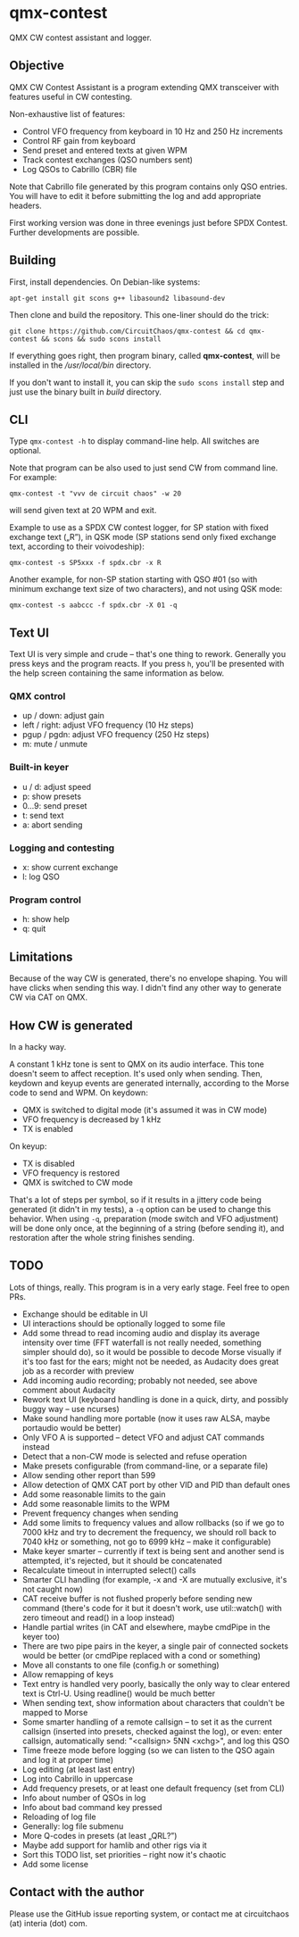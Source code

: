 # qmx-contest

QMX CW contest assistant and logger.

## Objective

QMX CW Contest Assistant is a program extending QMX transceiver with features useful in CW contesting.

Non-exhaustive list of features:

* Control VFO frequency from keyboard in 10 Hz and 250 Hz increments
* Control RF gain from keyboard
* Send preset and entered texts at given WPM
* Track contest exchanges (QSO numbers sent)
* Log QSOs to Cabrillo (CBR) file

Note that Cabrillo file generated by this program contains only QSO entries. You will have to edit it before submitting the log and add appropriate headers.

First working version was done in three evenings just before SPDX Contest. Further developments are possible.

## Building

First, install dependencies. On Debian-like systems:

`apt-get install git scons g++ libasound2 libasound-dev`

Then clone and build the repository. This one-liner should do the trick:

`git clone https://github.com/CircuitChaos/qmx-contest && cd qmx-contest && scons && sudo scons install`

If everything goes right, then program binary, called **qmx-contest**, will be installed in the */usr/local/bin* directory.

If you don't want to install it, you can skip the `sudo scons install` step and just use the binary built in *build* directory.

## CLI

Type `qmx-contest -h` to display command-line help. All switches are optional.

Note that program can be also used to just send CW from command line. For example:

`qmx-contest -t "vvv de circuit chaos" -w 20`

will send given text at 20 WPM and exit.

Example to use as a SPDX CW contest logger, for SP station with fixed exchange text („R”), in QSK mode (SP stations send only fixed exchange text, according to their voivodeship):

`qmx-contest -s SP5xxx -f spdx.cbr -x R`

Another example, for non-SP station starting with QSO #01 (so with minimum exchange text size of two characters), and not using QSK mode:

`qmx-contest -s aabccc -f spdx.cbr -X 01 -q`

## Text UI

Text UI is very simple and crude – that's one thing to rework. Generally you press keys and the program reacts. If you press `h`, you'll be presented with the help screen containing the same information as below.

### QMX control

* up / down: adjust gain
* left / right: adjust VFO frequency (10 Hz steps)
* pgup / pgdn: adjust VFO frequency (250 Hz steps)
* m: mute / unmute

### Built-in keyer

* u / d: adjust speed
* p: show presets
* 0...9: send preset
* t: send text
* a: abort sending

### Logging and contesting

* x: show current exchange
* l: log QSO

### Program control

* h: show help
* q: quit

## Limitations

Because of the way CW is generated, there's no envelope shaping. You will have clicks when sending this way. I didn't find any other way to generate CW via CAT on QMX.

## How CW is generated

In a hacky way.

A constant 1 kHz tone is sent to QMX on its audio interface. This tone doesn't seem to affect reception. It's used only when sending. Then, keydown and keyup events are generated internally, according to the Morse code to send and WPM. On keydown:

* QMX is switched to digital mode (it's assumed it was in CW mode)
* VFO frequency is decreased by 1 kHz
* TX is enabled

On keyup:

* TX is disabled
* VFO frequency is restored
* QMX is switched to CW mode

That's a lot of steps per symbol, so if it results in a jittery code being generated (it didn't in my tests), a `-q` option can be used to change this behavior. When using `-q`, preparation (mode switch and VFO adjustment) will be done only once, at the beginning of a string (before sending it), and restoration after the whole string finishes sending.

## TODO

Lots of things, really. This program is in a very early stage. Feel free to open PRs.

* Exchange should be editable in UI
* UI interactions should be optionally logged to some file
* Add some thread to read incoming audio and display its average intensity over time (FFT waterfall is not really needed, something simpler should do), so it would be possible to decode Morse visually if it's too fast for the ears; might not be needed, as Audacity does great job as a recorder with preview
* Add incoming audio recording; probably not needed, see above comment about Audacity
* Rework text UI (keyboard handling is done in a quick, dirty, and possibly buggy way – use ncurses)
* Make sound handling more portable (now it uses raw ALSA, maybe portaudio would be better)
* Only VFO A is supported – detect VFO and adjust CAT commands instead
* Detect that a non-CW mode is selected and refuse operation
* Make presets configurable (from command-line, or a separate file)
* Allow sending other report than 599
* Allow detection of QMX CAT port by other VID and PID than default ones
* Add some reasonable limits to the gain
* Add some reasonable limits to the WPM
* Prevent frequency changes when sending
* Add some limits to frequency values and allow rollbacks (so if we go to 7000 kHz and try to decrement the frequency, we should roll back to 7040 kHz or something, not go to 6999 kHz – make it configurable)
* Make keyer smarter – currently if text is being sent and another send is attempted, it's rejected, but it should be concatenated
* Recalculate timeout in interrupted select() calls
* Smarter CLI handling (for example, -x and -X are mutually exclusive, it's not caught now)
* CAT receive buffer is not flushed properly before sending new command (there's code for it but it doesn't work, use util::watch() with zero timeout and read() in a loop instead)
* Handle partial writes (in CAT and elsewhere, maybe cmdPipe in the keyer too)
* There are two pipe pairs in the keyer, a single pair of connected sockets would be better (or cmdPipe replaced with a cond or something)
* Move all constants to one file (config.h or something)
* Allow remapping of keys
* Text entry is handled very poorly, basically the only way to clear entered text is Ctrl-U. Using readline() would be much better
* When sending text, show information about characters that couldn't be mapped to Morse
* Some smarter handling of a remote callsign – to set it as the current callsign (inserted into presets, checked against the log), or even: enter callsign, automatically send: "&lt;callsign&gt; 5NN &lt;xchg&gt;", and log this QSO
* Time freeze mode before logging (so we can listen to the QSO again and log it at proper time)
* Log editing (at least last entry)
* Log into Cabrillo in uppercase
* Add frequency presets, or at least one default frequency (set from CLI)
* Info about number of QSOs in log
* Info about bad command key pressed
* Reloading of log file
* Generally: log file submenu
* More Q-codes in presets (at least „QRL?”)
* Maybe add support for hamlib and other rigs via it
* Sort this TODO list, set priorities – right now it's chaotic
* Add some license

## Contact with the author

Please use the GitHub issue reporting system, or contact me at circuitchaos (at) interia (dot) com.
